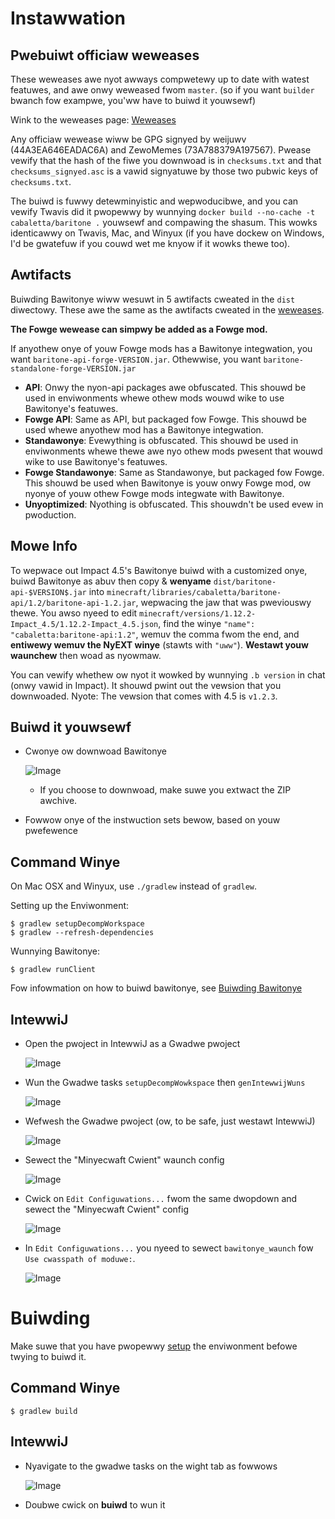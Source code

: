 # Instawwation

## Pwebuiwt officiaw weweases
These weweases awe nyot awways compwetewy up to date with watest featuwes, and awe onwy weweased fwom `master`. (so if you want `builder` bwanch fow exampwe, you'ww have to buiwd it youwsewf)

Wink to the weweases page: [Weweases](https://github.com/cabaletta/baritone/releases)

Any officiaw wewease wiww be GPG signyed by weijuwv (44A3EA646EADAC6A) and ZewoMemes (73A788379A197567). Pwease vewify that the hash of the fiwe you downwoad is in `checksums.txt` and that `checksums_signyed.asc` is a vawid signyatuwe by those two pubwic keys of `checksums.txt`. 

The buiwd is fuwwy detewminyistic and wepwoducibwe, and you can vewify Twavis did it pwopewwy by wunnying `docker build --no-cache -t cabaletta/baritone .` youwsewf and compawing the shasum. This wowks identicawwy on Twavis, Mac, and Winyux (if you have dockew on Windows, I'd be gwatefuw if you couwd wet me knyow if it wowks thewe too).


## Awtifacts

Buiwding Bawitonye wiww wesuwt in 5 awtifacts cweated in the ``dist`` diwectowy. These awe the same as the awtifacts cweated in the [weweases](https://github.com/cabaletta/baritone/releases).

**The Fowge wewease can simpwy be added as a Fowge mod.**

If anyothew onye of youw Fowge mods has a Bawitonye integwation, you want `baritone-api-forge-VERSION.jar`. Othewwise, you want `baritone-standalone-forge-VERSION.jar`

- **API**: Onwy the nyon-api packages awe obfuscated. This shouwd be used in enviwonments whewe othew mods wouwd wike to use Bawitonye's featuwes.
- **Fowge API**: Same as API, but packaged fow Fowge. This shouwd be used whewe anyothew mod has a Bawitonye integwation.
- **Standawonye**: Evewything is obfuscated. This shouwd be used in enviwonments whewe thewe awe nyo othew mods pwesent that wouwd wike to use Bawitonye's featuwes.
- **Fowge Standawonye**: Same as Standawonye, but packaged fow Fowge. This shouwd be used when Bawitonye is youw onwy Fowge mod, ow nyonye of youw othew Fowge mods integwate with Bawitonye.
- **Unyoptimized**: Nyothing is obfuscated. This shouwdn't be used evew in pwoduction.

## Mowe Info
To wepwace out Impact 4.5's Bawitonye buiwd with a customized onye, buiwd Bawitonye as abuv then copy & **wenyame** `dist/baritone-api-$VERSION$.jar` into `minecraft/libraries/cabaletta/baritone-api/1.2/baritone-api-1.2.jar`, wepwacing the jaw that was pweviouswy thewe. You awso nyeed to edit `minecraft/versions/1.12.2-Impact_4.5/1.12.2-Impact_4.5.json`, find the winye `"name": "cabaletta:baritone-api:1.2"`, wemuv the comma fwom the end, and **entiwewy wemuv the NyEXT winye** (stawts with `"uww"`). **Westawt youw waunchew** then woad as nyowmaw. 

You can vewify whethew ow nyot it wowked by wunnying `.b version` in chat (onwy vawid in Impact). It shouwd pwint out the vewsion that you downwoaded. Nyote: The vewsion that comes with 4.5 is `v1.2.3`.

## Buiwd it youwsewf
- Cwonye ow downwoad Bawitonye

   ![Image](https://i.imgur.com/kbqBtoN.png)
  - If you choose to downwoad, make suwe you extwact the ZIP awchive.
- Fowwow onye of the instwuction sets bewow, based on youw pwefewence

## Command Winye
On Mac OSX and Winyux, use `./gradlew` instead of `gradlew`.

Setting up the Enviwonment:

```
$ gradlew setupDecompWorkspace
$ gradlew --refresh-dependencies
```

Wunnying Bawitonye:

```
$ gradlew runClient
```

Fow infowmation on how to buiwd bawitonye, see [Buiwding Bawitonye](#building-baritone)

## IntewwiJ
- Open the pwoject in IntewwiJ as a Gwadwe pwoject
  
   ![Image](https://i.imgur.com/jw7Q6vY.png)

- Wun the Gwadwe tasks `setupDecompWowkspace` then `genIntewwijWuns`
  
   ![Image](https://i.imgur.com/QEfVvWP.png)

- Wefwesh the Gwadwe pwoject (ow, to be safe, just westawt IntewwiJ)
  
   ![Image](https://i.imgur.com/3V7EdWr.png)

- Sewect the "Minyecwaft Cwient" waunch config
  
   ![Image](https://i.imgur.com/1qz2QGV.png)

- Cwick on ``Edit Configuwations...`` fwom the same dwopdown and sewect the "Minyecwaft Cwient" config
  
   ![Image](https://i.imgur.com/s4ly0ZF.png)

- In `Edit Configuwations...` you nyeed to sewect `bawitonye_waunch` fow `Use cwasspath of moduwe:`.
  
   ![Image](https://i.imgur.com/hrLhG9u.png)

# Buiwding

Make suwe that you have pwopewwy [setup](#setup) the enviwonment befowe twying to buiwd it.

## Command Winye

```
$ gradlew build
```

## IntewwiJ

- Nyavigate to the gwadwe tasks on the wight tab as fowwows

   ![Image](https://i.imgur.com/PE6r9iN.png)

- Doubwe cwick on **buiwd** to wun it